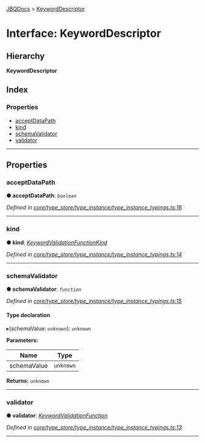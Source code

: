 [JBQDocs](../README.md) > [KeywordDescriptor](../interfaces/keyworddescriptor.md)

# Interface: KeywordDescriptor

## Hierarchy

**KeywordDescriptor**

## Index

### Properties

* [acceptDataPath](keyworddescriptor.md#acceptdatapath)
* [kind](keyworddescriptor.md#kind)
* [schemaValidator](keyworddescriptor.md#schemavalidator)
* [validator](keyworddescriptor.md#validator)

---

## Properties

<a id="acceptdatapath"></a>

###  acceptDataPath

**● acceptDataPath**: *`boolean`*

*Defined in [core/type_store/type_instance/type_instance_typings.ts:16](https://github.com/krnik/vjs-validator/blob/4b489fe/src/core/type_store/type_instance/type_instance_typings.ts#L16)*

___
<a id="kind"></a>

###  kind

**● kind**: *[KeywordValidationFunctionKind](../enums/keywordvalidationfunctionkind.md)*

*Defined in [core/type_store/type_instance/type_instance_typings.ts:14](https://github.com/krnik/vjs-validator/blob/4b489fe/src/core/type_store/type_instance/type_instance_typings.ts#L14)*

___
<a id="schemavalidator"></a>

###  schemaValidator

**● schemaValidator**: *`function`*

*Defined in [core/type_store/type_instance/type_instance_typings.ts:15](https://github.com/krnik/vjs-validator/blob/4b489fe/src/core/type_store/type_instance/type_instance_typings.ts#L15)*

#### Type declaration
▸(schemaValue: *`unknown`*): `unknown`

**Parameters:**

| Name | Type |
| ------ | ------ |
| schemaValue | `unknown` |

**Returns:** `unknown`

___
<a id="validator"></a>

###  validator

**● validator**: *[KeywordValidationFunction](../#keywordvalidationfunction)*

*Defined in [core/type_store/type_instance/type_instance_typings.ts:13](https://github.com/krnik/vjs-validator/blob/4b489fe/src/core/type_store/type_instance/type_instance_typings.ts#L13)*

___

